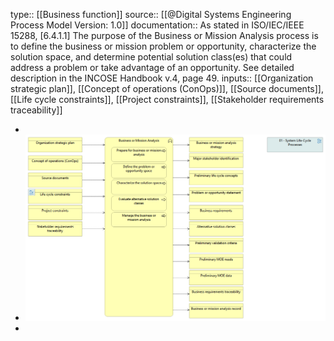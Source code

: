 type:: [[Business function]]
source:: [[@Digital Systems Engineering Process Model Version: 1.0]]
documentation:: As stated in ISO/IEC/IEEE 15288, [6.4.1.1] The purpose of the Business or Mission Analysis process is to define the business or mission problem or opportunity, characterize the solution space, and determine potential solution class(es) that could address a problem or take advantage of an opportunity.  See detailed description in the INCOSE Handbook v.4, page 49.
inputs:: [[Organization strategic plan]], [[Concept of operations (ConOps)]], [[Source documents]], [[Life cycle constraints]], [[Project constraints]], [[Stakeholder requirements traceability]]

-
- ![image.png](../assets/image_1689421492400_0.png)
-